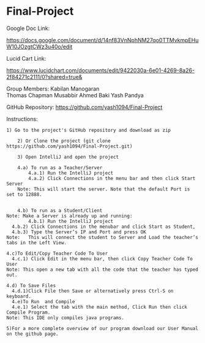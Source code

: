 # Final-Project

Google Doc Link:

https://docs.google.com/document/d/14nf83VnNphNM27qo0TTMvkmpEHuW10JOzgtCWz3u40o/edit


Lucid Cart Link:

https://www.lucidchart.com/documents/edit/9422030a-6e01-4269-8a26-2f84271c2111/0?shared=true&

Group Members:	Kabilan Manogaran		
		Thomas Chapman
		Musabbir Ahmed Baki
		Yash Pandya
				
GitHub Repository: https://github.com/yash1094/Final-Project

Instructions:	

    1) Go to the project's GitHub repository and download as zip
				
		2) Or Clone the project (git clone https://github.com/yash1094/Final-Project.git)
				
		3) Open IntelliJ and open the project
				
		4.a) To run as a Teacher/Server
			4.a.1) Run the IntelliJ project
			4.a.2) Click Connections in the menu bar and then click Start Server
		Note: This will start the server. Note that the default Port is set to 12888.
			

		4.b) To run as a Student/Client
    Note: Make a Server is already up and running:
			4.b.1) Run the IntelliJ project			
      4.b.2) Click Connections in the menubar and click Start as Student,
      4.b.3) Type the Server’s IP and Port and press OK
    Note:	This will connect the student to Server and Load the teacher’s tabs in the Left View.
    
    4.c)To Edit/Copy Teacher Code To User
      4.c.1) Click Edit in the menu bar, then click Copy Teacher Code To User
    Note: This open a new tab with all the code that the teacher has typed out. 
    
    4.d) To Save Files
      4.d.1)Click File then Save or alternatively press Ctrl-S on keyboard.
	  4.e)To Run  and Compile
      4.e.1) Select the tab with the main method, Click Run then click Compile Program.
    Note: This IDE only compiles java programs.
    
    5)For a more complete overview of our program download our User Manual on the github page.






